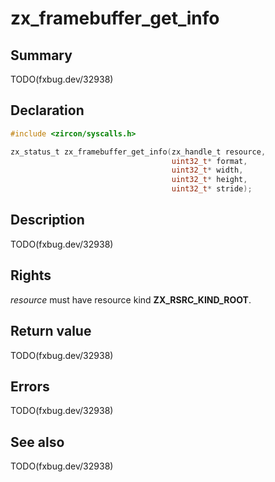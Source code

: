 <!-- Generated by zircon/scripts/update-docs-from-fidl, do not edit! -->
# zx_framebuffer_get_info

## Summary

TODO(fxbug.dev/32938)

## Declaration

```c
#include <zircon/syscalls.h>

zx_status_t zx_framebuffer_get_info(zx_handle_t resource,
                                    uint32_t* format,
                                    uint32_t* width,
                                    uint32_t* height,
                                    uint32_t* stride);
```

## Description

TODO(fxbug.dev/32938)

## Rights

*resource* must have resource kind **ZX_RSRC_KIND_ROOT**.

## Return value

TODO(fxbug.dev/32938)

## Errors

TODO(fxbug.dev/32938)

## See also

TODO(fxbug.dev/32938)

